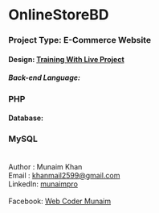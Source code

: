 # OnlineStoreBD
### Project Type: E-Commerce Website
#### Design: <a href="http://www.trainingwithliveproject.com/" target="_blank">Training With Live Project</a>
##### Back-end Language:
### PHP </br>
#### Database:
### MySQL </br></br>
Author : Munaim Khan </br>
Email  : khanmail2599@gmail.com </br>
LinkedIn: <a href="https://www.linkedin.com/in/munaimpro/" target="_blank">munaimpro</a> </br> </br>
Facebook: <a href="https://facebook.com/webcodermunaim" target="_blank">Web Coder Munaim</a>
